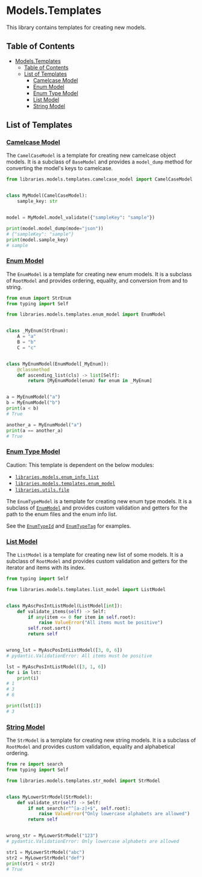 # Models.Templates

This library contains templates for creating new models.

## Table of Contents

- [Models.Templates](#modelstemplates)
    - [Table of Contents](#table-of-contents)
    - [List of Templates](#list-of-templates)
        - [Camelcase Model](#camelcase-model)
        - [Enum Model](#enum-model)
        - [Enum Type Model](#enum-type-model)
        - [List Model](#list-model)
        - [String Model](#string-model)

## List of Templates

### [Camelcase Model](./camelcase_model.py)

The `CamelCaseModel` is a template for creating new camelcase object models.
It is a subclass of `BaseModel` and provides a `model_dump` method for converting the model's keys to camelcase.

```python
from libraries.models.templates.camelcase_model import CamelCaseModel


class MyModel(CamelCaseModel):
    sample_key: str


model = MyModel.model_validate({"sampleKey": "sample"})

print(model.model_dump(mode="json"))
# {"sampleKey": "sample"}
print(model.sample_key)
# sample
```

### [Enum Model](./enum_model.py)

The `EnumModel` is a template for creating new enum models.
It is a subclass of `RootModel` and provides ordering, equality, and conversion from and to string.

```python
from enum import StrEnum
from typing import Self

from libraries.models.templates.enum_model import EnumModel


class _MyEnum(StrEnum):
    A = "a"
    B = "b"
    C = "c"


class MyEnumModel(EnumModel[_MyEnum]):
    @classmethod
    def ascending_list(cls) -> list[Self]:
        return [MyEnumModel(enum) for enum in _MyEnum]


a = MyEnumModel("a")
b = MyEnumModel("b")
print(a < b)
# True

another_a = MyEnumModel("a")
print(a == another_a)
# True
```

### [Enum Type Model](./enum_type_model.py)

Caution: This template is dependent on the below modules:

- [`libraries.models.enum_info_list`](../enum_info_list.py)
- [`libraries.models.templates.enum_model`](./enum_model.py)
- [`libraries.utils.file`](../../utils/file.py)

The `EnumTypeModel` is a template for creating new enum type models.
It is a subclass of [`EnumModel`](#enum-model) and provides custom validation and getters for the path to the enum
files and the enum info list.

See the [`EnumTypeId`](../enum_type_id.py) and [`EnumTypeTag`](../enum_type_tag.py) for examples.

### [List Model](./list_model.py)

The `ListModel` is a template for creating new list of some models.
It is a subclass of `RootModel` and provides custom validation and getters for the iterator and items with its index.

```python
from typing import Self

from libraries.models.templates.list_model import ListModel


class MyAscPosIntListModel(ListModel[int]):
    def validate_items(self) -> Self:
        if any(item <= 0 for item in self.root):
            raise ValueError("All items must be positive")
        self.root.sort()
        return self


wrong_lst = MyAscPosIntListModel([3, 0, 6])
# pydantic.ValidationError: All items must be positive

lst = MyAscPosIntListModel([3, 1, 6])
for i in lst:
    print(i)
# 1
# 3
# 6

print(lst[1])
# 3
```

### [String Model](./str_model.py)

The `StrModel` is a template for creating new string models.
It is a subclass of `RootModel` and provides custom validation, equality and alphabetical ordering.

```python
from re import search
from typing import Self

from libraries.models.templates.str_model import StrModel


class MyLowerStrModel(StrModel):
    def validate_str(self) -> Self:
        if not search(r"^[a-z]+$", self.root):
            raise ValueError("Only lowercase alphabets are allowed")
        return self


wrong_str = MyLowerStrModel("123")
# pydantic.ValidationError: Only lowercase alphabets are allowed

str1 = MyLowerStrModel("abc")
str2 = MyLowerStrModel("def")
print(str1 < str2)
# True
```
